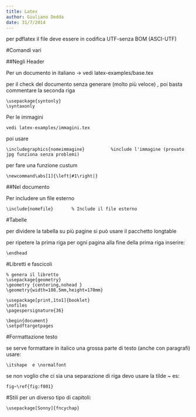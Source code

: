 ```yaml
---
title: Latex
author: Giuliano Dedda 
date: 31/7/2014
---
```


per pdflatex il file deve essere in codifica UTF-senza BOM (ASCI-UTF)


#Comandi vari

##Negli Header

Per un documento in italiano -> vedi latex-examples/base.tex


per il check del documento senza generare (molto più veloce) , poi basta commentare la seconda riga

    \usepackage{syntonly}
    \syntaxonly

Per le immagini

    vedi latex-examples/immagini.tex

poi usare

    \includegraphics{nomeimmagine}			%include l'immagine (provato jpg funziona senza problemi)

per fare una funzione custum 

    \newcommand\abs[1]{\left|#1\right|}

##Nel documento

Per includere un file esterno 

    \include{nomefile} 		 % Include il file esterno 


#Tabelle

per dividere la tabella su più pagine si può usare il pacchetto longtable

per ripetere la prima riga per ogni pagina alla fine della prima riga inserire:

    \endhead
    
#Libretti e fascicoli
```
% genera il libretto 
\usepackage{geometry}
\geometry {centering,nohead }
\geometry{width=108.5mm,height=170mm}

\usepackage[print,1to1]{booklet}
\nofiles
\pagespersignature{36}

\begin{document}
\setpdftargetpages
```

#Formattazione testo

se serve formattare in italico una grossa parte di 
testo (anche con paragrafi) usare: 

    \itshape  e \normalfont 

se non voglio che ci sia una separazione di riga devo usare la tilde ~ es:

    fig~\ref{fig:f001}
    
#Stili
per un diverso tipo di capitoli: 

    \usepackage[Sonny]{fncychap}
